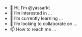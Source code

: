 - 👋 Hi, I’m @yassarkt
- 👀 I’m interested in ...
- 🌱 I’m currently learning ...
- 💞️ I’m looking to collaborate on ...
- 📫 How to reach me ...

<!---
yassarkt/yassarkt is a ✨ special ✨ repository because its `README.md` (this file) appears on your GitHub profile.
You can click the Preview link to take a look at your changes.
--->
